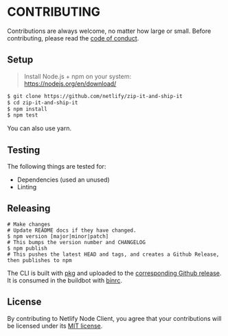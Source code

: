 # CONTRIBUTING

Contributions are always welcome, no matter how large or small. Before contributing, please read the [code of conduct](CODE_OF_CONDUCT.md).

## Setup

> Install Node.js + npm on your system: https://nodejs.org/en/download/

```sh
$ git clone https://github.com/netlify/zip-it-and-ship-it
$ cd zip-it-and-ship-it
$ npm install
$ npm test
```

You can also use yarn.

## Testing

The following things are tested for:

- Dependencies (used an unused)
- Linting

## Releasing

```console
# Make changes
# Update README docs if they have changed.
$ npm version [major|minor|patch]
# This bumps the version number and CHANGELOG
$ npm publish
# This pushes the latest HEAD and tags, and creates a Github Release, then publishes to npm
```

The CLI is built with [pkg](https://github.com/zeit/pkg) and uploaded to the [corresponding Github release](https://github.com/netlify/zip-it-and-ship-it/releases). It is consumed in the buildbot with [binrc](https://github.com/netlify/binrc).

## License

By contributing to Netlify Node Client, you agree that your contributions will be licensed
under its [MIT license](LICENSE).

